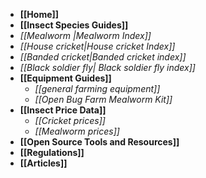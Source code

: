 * **[[Home]]**
* **[[Insect Species Guides]]**
 * _[[Mealworm |Mealworm Index]]_
 * _[[House cricket|House cricket Index]]_
 * _[[Banded cricket|Banded cricket index]]_
 * _[[Black soldier fly| Black soldier fly index]]_
* **[[Equipment Guides]]**
    * _[[general farming equipment]]_
    * _[[Open Bug Farm Mealworm Kit]]_
* **[[Insect Price Data]]**
    * _[[Cricket prices]]_
    * _[[Mealworm prices]]_
* **[[Open Source Tools and Resources]]**
* **[[Regulations]]**
* **[[Articles]]**
